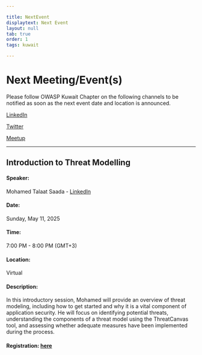```yaml
---

title: NextEvent
displaytext: Next Event
layout: null
tab: true
order: 1
tags: kuwait

---
```


# Next Meeting/Event(s)

Please follow OWASP Kuwait Chapter on the following channels to be notified as soon as the next event date and location is announced.

[LinkedIn](https://www.linkedin.com/company/owasp-kuwait-chapter/)

[Twitter](https://twitter.com/OWASPKuwait)

[Meetup](https://www.meetup.com/OWASP-Kuwait-City-Chapter/)

---

## Introduction to Threat Modelling

#### **Speaker:**
Mohamed Talaat Saada - [LinkedIn](https://www.linkedin.com/in/t4144t/)

#### **Date:**
Sunday, May 11, 2025

#### **Time:**
7:00 PM - 8:00 PM (GMT+3)

#### **Location:**
Virtual

#### **Description:**
In this introductory session, Mohamed will provide an overview of threat modeling, including how to get started and why it is a vital component of application security. He will focus on identifying potential threats, understanding the components of a threat model using the ThreatCanvas tool, and assessing whether adequate measures have been implemented during the process.

#### **Registration:** [here](https://www.linkedin.com/events/introductiontothreatmodelling-o7323773658118680576/about/)
